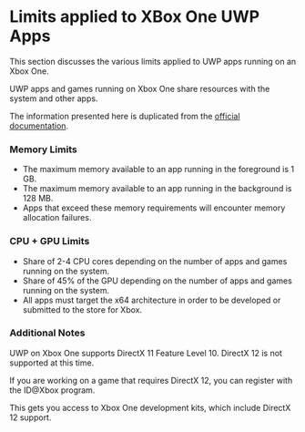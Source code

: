 


# Limits applied to XBox One UWP Apps


This section discusses the various limits applied to UWP apps running on an Xbox One.

UWP apps and games running on Xbox One share resources with the system and other apps.

The information presented here is duplicated from the 
[official documentation](https://docs.microsoft.com/en-us/windows/uwp/xbox-apps/system-resource-allocation).


### Memory Limits


- The maximum memory available to an app running in the foreground is 1 GB.
- The maximum memory available to an app running in the background is 128 MB.
- Apps that exceed these memory requirements will encounter memory allocation failures.


### CPU + GPU Limits


- Share of 2-4 CPU cores depending on the number of apps and games running on the system.
- Share of 45% of the GPU depending on the number of apps and games running on the system.
- All apps must target the x64 architecture in order to be developed or submitted to the store for Xbox.


### Additional Notes


UWP on Xbox One supports DirectX 11 Feature Level 10. DirectX 12 is not supported at this time.

If you are working on a game that requires DirectX 12, you can register with the ID@Xbox program.

This gets you access to Xbox One development kits, which include DirectX 12 support.




